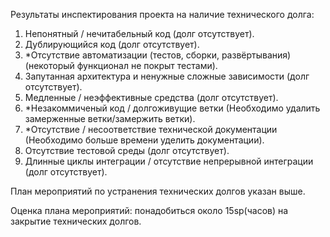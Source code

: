 Результаты инспектирования проекта на наличие технического долга:
1) Непонятный / нечитабельный код (долг отсутствует).
2) Дублирующийся код (долг отсутствует).
3) *Отсутствие автоматизации (тестов, сборки, развёртывания) (некоторый функционал не покрыт тестами).
4) Запутанная архитектура и ненужные сложные зависимости (долг отсутствует).
5) Медленные / неэффективные средства (долг отсутствует).
6) *Незакоммиченый код / долгоживущие ветки (Необходимо удалить замерженные ветки/замержить ветки).
7) *Отсутствие / несоответствие технической документации (Необходимо больше времени уделить документации).
8) Отсутствие тестовой среды (долг отсутствует).
9) Длинные циклы интеграции / отсутствие непрерывной интеграции (долг отсутствует).

План мероприятий по устранения технических долгов указан выше.

Оценка плана мероприятий: понадобиться около 15sp(часов) на закрытие технических долгов.
